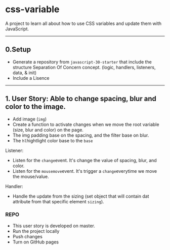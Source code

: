 # css-variable

A project to learn all about how to use CSS variables and update them with JavaScript.

---
## 0.Setup
- Generate a repository from `javascript-30-starter` that include the structure Separation Of Concern concept. (logic, handlers, listeners, data, & init)
- Include a Lisence

---
## 1. User Story: Able to change spacing, blur and color to the image.
- Add image (`img`)
- Create a function to activate changes when we move the root variable (size, blur and color) on the page.
- The img padding base on the spacing, and the filter base on blur.
- The `hl`hightlight color base to the `base`

Listener:
- Listen for the `change`event. It's change the value of spacing, blur, and color.
- Listen for the `mousemove`event. It's trigger a `change`everytime we move the mouse/value.

Handler:
- Handle the update from the sizing (set object that will contain dat attribute from that specific element `sizing`).

### REPO
- This user story is developed on master.
- Run the project locally
- Push changes
- Turn on GitHub pages
